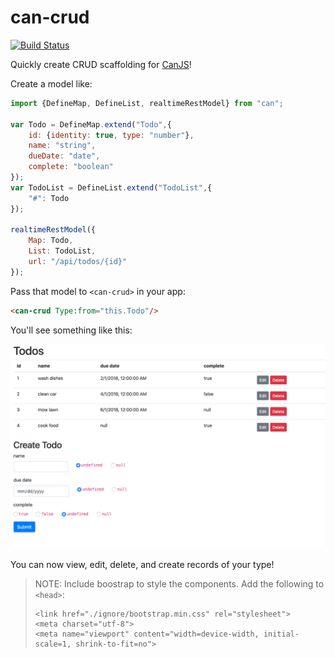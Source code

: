 # can-crud

[![Build Status](https://travis-ci.org/canjs/can-crud.svg?branch=master)](https://travis-ci.org/canjs/can-crud)

Quickly create CRUD scaffolding for [CanJS](http://canjs.com)!

Create a model like:

```js
import {DefineMap, DefineList, realtimeRestModel} from "can";

var Todo = DefineMap.extend("Todo",{
	id: {identity: true, type: "number"},
	name: "string",
	dueDate: "date",
	complete: "boolean"
});
var TodoList = DefineList.extend("TodoList",{
	"#": Todo
});

realtimeRestModel({
	Map: Todo,
	List: TodoList,
	url: "/api/todos/{id}"
});
```

Pass that model to `<can-crud>` in your app:

```html
<can-crud Type:from="this.Todo"/>
```

You'll see something like this:

![crud example](example.png "Crud Example")

You can now view, edit, delete, and create records of your type!

> NOTE: Include boostrap to style the components. Add the following to `<head>`:
> ```
> <link href="./ignore/bootstrap.min.css" rel="stylesheet">
> <meta charset="utf-8">
> <meta name="viewport" content="width=device-width, initial-scale=1, shrink-to-fit=no">
> ```
